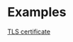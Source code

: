 # Examples

[TLS certificate](https://github.com/deckhouse/module-sdk/tree/main/examples/common-hooks/tls-certificate)
